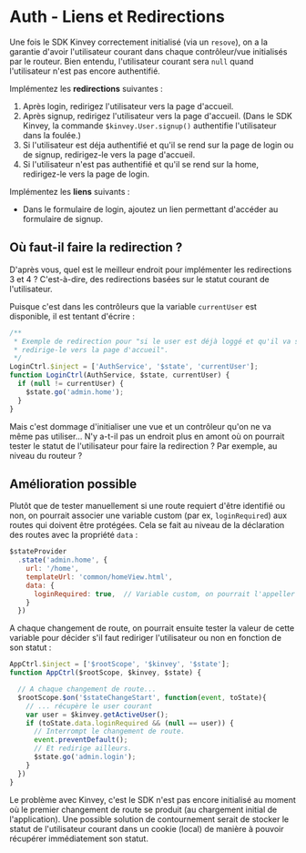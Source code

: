 Auth - Liens et Redirections
============================

Une fois le SDK Kinvey correctement initialisé (via un `resove`), on a la garantie d'avoir l'utilisateur courant dans chaque contrôleur/vue initialisés par le routeur. Bien entendu, l'utilisateur courant sera `null` quand l'utilisateur n'est pas encore authentifié.

Implémentez les **redirections** suivantes :

1. Après login, redirigez l'utilisateur vers la page d'accueil.
2. Après signup, redirigez l'utilisateur vers la page d'accueil. (Dans le SDK Kinvey, la commande `$kinvey.User.signup()` authentifie l'utilisateur dans la foulée.)
3. Si l'utilisateur est déja authentifié et qu'il se rend sur la page de login ou de signup, redirigez-le vers la page d'accueil.
4. Si l'utilisateur n'est pas authentifié et qu'il se rend sur la home, redirigez-le vers la page de login.

Implémentez les **liens** suivants :
- Dans le formulaire de login, ajoutez un lien permettant d'accéder au formulaire de signup.


Où faut-il faire la redirection ?
---------------------------------

D'après vous, quel est le meilleur endroit pour implémenter les redirections 3 et 4 ? C'est-à-dire, des redirections basées sur le statut courant de l'utilisateur.

Puisque c'est dans les contrôleurs que la variable `currentUser` est disponible, il est tentant d'écrire :

```js
/**
 * Exemple de redirection pour "si le user est déjà loggé et qu'il va sur le form de login,
 * redirige-le vers la page d'accueil".
 */
LoginCtrl.$inject = ['AuthService', '$state', 'currentUser'];
function LoginCtrl(AuthService, $state, currentUser) {
  if (null != currentUser) {
    $state.go('admin.home');
  }
}
```

Mais c'est dommage d'initialiser une vue et un contrôleur qu'on ne va même pas utiliser... N'y a-t-il pas un endroit plus en amont où on pourrait tester le statut de l'utilisateur pour faire la redirection ? Par exemple, au niveau du routeur ?


Amélioration possible
---------------------

Plutôt que de tester manuellement si une route requiert d'être identifié ou non, on pourrait associer une variable custom (par ex, `loginRequired`) aux routes qui doivent être protégées. Cela se fait au niveau de la déclaration des routes avec la propriété `data` :

```js
$stateProvider
  .state('admin.home', {
    url: '/home',
    templateUrl: 'common/homeView.html',
    data: {
      loginRequired: true,  // Variable custom, on pourrait l'appeller autrement
    }
  })
```

A chaque changement de route, on pourrait ensuite tester la valeur de cette variable pour décider s'il faut rediriger l'utilisateur ou non en fonction de son statut :

```js
AppCtrl.$inject = ['$rootScope', '$kinvey', '$state'];
function AppCtrl($rootScope, $kinvey, $state) {

  // A chaque changement de route...
  $rootScope.$on('$stateChangeStart', function(event, toState){
    // ... récupère le user courant
    var user = $kinvey.getActiveUser();
    if (toState.data.loginRequired && (null == user)) {
      // Interrompt le changement de route.
      event.preventDefault();
      // Et redirige ailleurs.
      $state.go('admin.login');
    }
  })
}
```

Le problème avec Kinvey, c'est le SDK n'est pas encore initialisé au moment où le premier changement de route se produit (au chargement initial de l'application). Une possible solution de contournement serait de stocker le statut de l'utilisateur courant dans un cookie (local) de manière à pouvoir récupérer immédiatement son statut.

